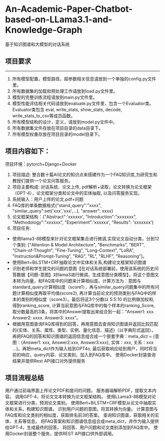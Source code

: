 # An-Academic-Paper-Chatbot-based-on-LLama3.1-and-Knowledge-Graph
基于知识图谱和大模型的对话系统



## 项目要求
_______
1. 所有模型配置，模型路径，超参数相关信息请放到一个单独的config.py文件里。
2. 所有数据集的加载和预处理工作请放到load.py文件里。
3. 模型的完整训练流程请放到main.py文件里。
4. 模型性能评估相关代码请放到evaluate.py文件里，包含一个Evaluator类。Evaluator类包含 eval, write_stats, show_stats, decode, write_stats_to_csv等成员函数。
5. 所有模型结构的设计，定义，请放到model.py文件中。
6. 所有数据集文件存放在项目目录的data目录下。
7. 所有模型权重存放在项目目录的model目录下。



## 项目内容如下：

项目环境：pytorch+Django+Docker
1. 项目描述: 整合数十篇AI论文的知识点来搭建作为一个FAQ知识库,为研究生和教授们提供一个论文问答服务。
2. 项目主要构成: 对话系统、论文上传, pdf解析+读取，论文转换为论文框架（GPT-4），论文框架分类和论文中的实体抽取, 以及问答服务实现。
3. 系统输入：用户上传的论文.pdf+问题
4. FAQ库的单条数据格式{"stand_query":"xxxx", "similar_query":set('xxx','xxx',...), "answer": xxxx}
5. 论文框架结构：{"Abstract":'xxxxxx', "Introduction":"xxxxxxx", "Methodology":"xxxxxx", "Experiment":'xxxxxx', "Results": 'xxxxxxx'}
6. 项目任务:
- 使用llama3-8B模型来针对论文框架集合进行微调,实现论文自动分类，分到12个类别: ["Attention & Model Architecture", "Benchmarks", "BERT", "Chain-of-Thought", "Fine-Tuning", "Long-Context", "LoRA", "Instruction&Prompt-Tuning", "RAG", "RL", "RLHF", "Reasoning"]。
- 使用Bert+BiLSTM+CRF抽取论文中实体和关系,构建论文框架知识图谱
- 识别老师和学生提交的问题的意图【在对话系统部署前，使用该系统的历史问答数据【问题-意图】对llama3进行微调，生成意图分类模型】，将这个意图文本转为向量，和FAQ库中的问题来计算相似度。计算方法为：意图与standard_query计算相似度（score1），再与similar_query问题集中的所有问题计算相似度再取平均值(score2), 再计算当前论文的预测类别与FAQ中的样本的类别的相似度（score3）。最后将这3个分数以 5:5:10 的比例做加权和, 得到ranking_score, 计算当前意图与FAQ库中的每个样本的ranking_Score, 取分数最高的3条，将其中的Answer提取出来组合到一起：“Answer1: xxx. Answer2: xxxx. Answer3: xxxx”。
- 根据用意图查询FAQ库得到的回答，再用意图去查询知识图谱并返回比较匹配的{实体、关系、属性、类型、实例、量化信息、描述}（以字典形式返回）。再把FAQ的回答和知识图谱的返回信息组合成一个嵌套字典：meta_dict = {意图：{Answer1: xxx, Answer2:xxx, Answer3:xxx},  实体：xxx, 关系：xxx ...}。再把meta_dict作为输入给到GPT4o, 最后获取响应给到用户，同时将当前的响应，query内容、论文类别，加入到FAQ库中。
使用Docker封装查询结果并提供Rest API接口对外提供服务






## 项目流程总结
用户通过前端界面上传论文PDF和提问的问题。
服务器端解析PDF，提取文本内容。
调用GPT-4，将论文文本转换为论文框架结构。
使用LLama3-8B模型对论文框架进行分类，预测论文类别。
使用Bert+BiLSTM+CRF模型从论文中抽取实体和关系，构建知识图谱。
识别用户问题的意图，将其转换为向量。
计算意图与FAQ库和论文类别的相似度，获取排名前3的答案。
查询知识图谱，获取相关的实体、关系等信息。
将FAQ答案和知识图谱信息组合成meta_dict，并作为输入提供给GPT-4，生成最终的回答。
将回答、用户问题和论文类别添加到FAQ库中。
使用Docker封装整个服务，提供REST API接口供外部调用。
